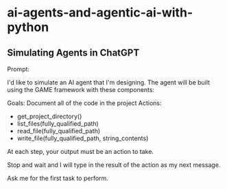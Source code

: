 # ai-agents-and-agentic-ai-with-python

## Simulating Agents in ChatGPT 
Prompt:

I'd like to simulate an AI agent that I'm designing. The agent will be built using the GAME framework with these components:

Goals: Document all of the code in the project
Actions:
- get_project_directory()
- list_files(fully_qualified_path)
- read_file(fully_qualified_path)
- write_file(fully_qualified_path, string_contents)

At each step, your output must be an action to take.

Stop and wait and I will type in the result of the action as my next message.

Ask me for the first task to perform.